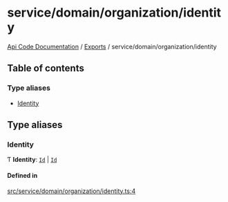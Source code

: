 # service/domain/organization/identity
 
[Api Code Documentation](../README.md) / [Exports](../modules.md) / service/domain/organization/identity

## Table of contents

### Type aliases

- [Identity](service_domain_organization_identity.md#identity)

## Type aliases

### Identity

Ƭ **Identity**: [`Id`](service_domain_organization_user_record.md#id) \| [`Id`](service_domain_organization_group.md#id)

#### Defined in

[src/service/domain/organization/identity.ts:4](https://github.com/openkfw/TruBudget/blob/f6ee764/api/src/service/domain/organization/identity.ts#L4)
